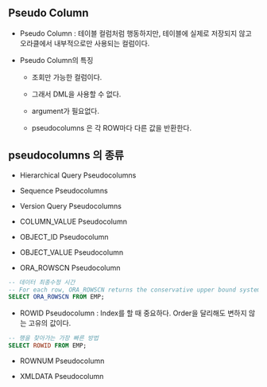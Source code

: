 ## Pseudo Column

- Pseudo Column : 테이블 컬럼처럼 행동하지만, 테이블에 실제로 저장되지 않고 오라클에서 내부적으로만 사용되는 컬럼이다.

- Pseudo Column의 특징

  - 조회만 가능한 컬럼이다.
  
  - 그래서 DML을 사용할 수 없다. 

  - argument가 필요없다.

  - pseudocolumns 은 각 ROW마다 다른 값을 반환한다. 

## pseudocolumns 의 종류

- Hierarchical Query Pseudocolumns

- Sequence Pseudocolumns

- Version Query Pseudocolumns

- COLUMN_VALUE Pseudocolumn

- OBJECT_ID Pseudocolumn

- OBJECT_VALUE Pseudocolumn

- ORA_ROWSCN Pseudocolumn

```SQL
-- 데이터 최종수정 시간
-- For each row, ORA_ROWSCN returns the conservative upper bound system change number (SCN) of the most recent change to the row.
SELECT ORA_ROWSCN FROM EMP;
```

- ROWID Pseudocolumn : Index를 할 때 중요하다. Order을 달리해도 변하지 않는 고유의 값이다.

```SQL
-- 행을 찾아가는 가장 빠른 방법   
SELECT ROWID FROM EMP;
```

- ROWNUM Pseudocolumn

- XMLDATA Pseudocolumn
